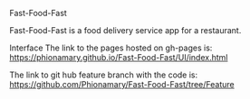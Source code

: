 Fast-Food-Fast

Fast-Food-Fast is a food delivery service app for a restaurant.

Interface The link to the pages hosted on gh-pages is: https://phionamary.github.io/Fast-Food-Fast/UI/index.html

The link to git hub feature branch with the code is: https://github.com/Phionamary/Fast-Food-Fast/tree/Feature
